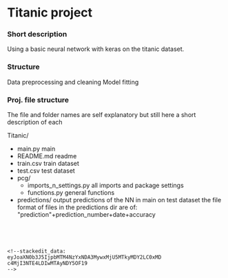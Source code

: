
# Titanic project

### Short description
Using a basic neural network with keras on the titanic dataset.

### Structure
Data preprocessing and cleaning 
Model fitting

### Proj. file structure
The file and folder names are self explanatory but still here a short description of each 

Titanic/
* main.py     					main             
* README.md						readme
* train.csv						train dataset
* test.csv						test dataset
* pcg/
  * imports_n_settings.py		all imports and package settings 		
  * functions.py				general functions
* predictions/					output predictions of the NN in main on test dataset
								the file format of files in the predictions dir are of: 
								"prediction"+prediction_number+date+accuracy 


```




<!--stackedit_data:
eyJoaXN0b3J5IjpbMTM4NzYxNDA3MywxMjU5MTkyMDY2LC0xMD
c4MjI3NTE4LDIwMTAyNDY5OF19
-->
